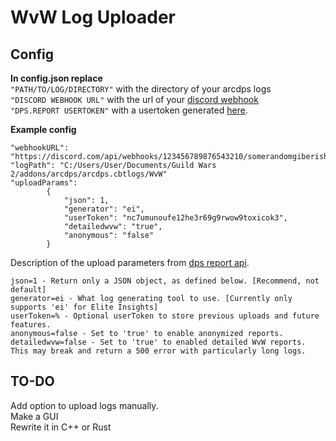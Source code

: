 # WvW Log Uploader

## Config
**In config.json replace**<br />
`"PATH/TO/LOG/DIRECTORY"` with the directory of your arcdps logs<br />
`"DISCORD WEBHOOK URL"` with the url of your [discord webhook](https://support.discord.com/hc/en-us/articles/228383668-Intro-to-Webhooks)<br />
`"DPS.REPORT USERTOKEN"` with a usertoken generated [here](https://dps.report/getUserToken).

**Example config**
```
"webhookURL": "https://discord.com/api/webhooks/123456789876543210/somerandomgiberish"
"logPath": "C:/Users/User/Documents/Guild Wars 2/addons/arcdps/arcdps.cbtlogs/WvW"
"uploadParams": 
        {
            "json": 1,
            "generator": "ei",
            "userToken": "nc7umunoufe12he3r69g9rwow9toxicok3",
            "detailedwvw": "true",
            "anonymous": "false"
        }
```

Description of the upload parameters from [dps report api](https://dps.report/api).
```
json=1 - Return only a JSON object, as defined below. [Recommend, not default]
generator=ei - What log generating tool to use. [Currently only supports 'ei' for Elite Insights]
userToken=% - Optional userToken to store previous uploads and future features.
anonymous=false - Set to 'true' to enable anonymized reports.
detailedwvw=false - Set to 'true' to enabled detailed WvW reports. This may break and return a 500 error with particularly long logs.
```
## TO-DO
Add option to upload logs manually. <br/>
Make a GUI<br/>
Rewrite it in C++ or Rust
